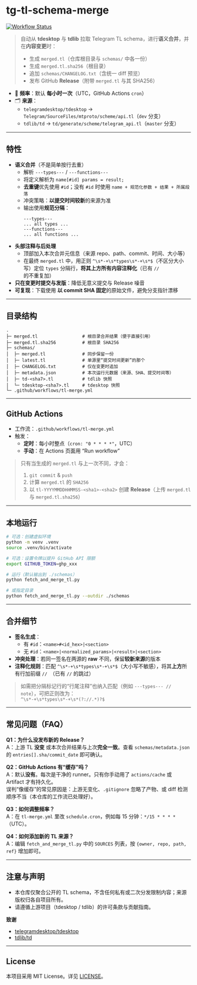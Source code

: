 # tg-tl-schema-merge

[![Workflow Status](https://github.com/SychO3/tg-tl-schema-merge/actions/workflows/tl-merge.yml/badge.svg)](https://github.com/SychO3/tg-tl-schema-merge/actions/workflows/tl-merge.yml)

> 自动从 **tdesktop** 与 **tdlib** 拉取 Telegram TL schema，进行**语义合并**，并在**内容变更**时：
> - 生成 `merged.tl`（仓库根目录与 `schemas/` 中各一份）
> - 生成 `merged.tl.sha256`（根目录）
> - 追加 `schemas/CHANGELOG.txt`（含统一 diff 预览）
> - 发布 GitHub **Release**（附带 `merged.tl` 与其 SHA256）

- 🔁 **频率**：默认 **每小时一次**（UTC，GitHub Actions `cron`）
- 🗂 **来源**：
  - `telegramdesktop/tdesktop` → `Telegram/SourceFiles/mtproto/scheme/api.tl`（`dev` 分支）
  - `tdlib/td` → `td/generate/scheme/telegram_api.tl`（`master` 分支）

---

## 特性

- **语义合并**（不是简单按行去重）
  - 解析 `---types---` / `---functions---`
  - 将定义解析为 `name[#id] params = result;`
  - **去重键**优先使用 `#id`；没有 `#id` 时使用 `name + 规范化参数 + 结果 + 所属段落`
  - 冲突策略：**以提交时间较新**的来源为准
  - 输出使用**规范分隔**：
    ```
    ---types---
    ... all types ...
    ---functions---
    ... all functions ...
    ```
- **头部注释与后处理**
  - 顶部加入本次合并元信息（来源 repo、path、commit、时间、大小等）
  - 在最终 `merged.tl` 中，用正则 `^\s*-+\s*types\s*-+\s*$`（不区分大小写）定位 `types` 分隔行，**将其上方所有内容注释化**（已有 `//` 的不重复加）
- **只在变更时提交与发版**：降低无意义提交与 Release 噪音
- **可复现**：下载使用 **以 commit SHA 固定**的原始文件，避免分支指针漂移

---

## 目录结构

```
.
├─ merged.tl                 # 根目录合并结果（便于直接引用）
├─ merged.tl.sha256          # 根目录 SHA256
├─ schemas/
│  ├─ merged.tl              # 同步保留一份
│  ├─ latest.tl              # 单源里“提交时间更新”的那个
│  ├─ CHANGELOG.txt          # 仅在变更时追加
│  ├─ metadata.json          # 本次运行元数据（来源、SHA、提交时间等）
│  ├─ td-<sha7>.tl           # tdlib 快照
│  └─ tdesktop-<sha7>.tl     # tdesktop 快照
└─ .github/workflows/tl-merge.yml
```

---

## GitHub Actions

- 工作流：`.github/workflows/tl-merge.yml`  
- 触发：
  - **定时**：每小时整点（`cron: "0 * * * *"`，UTC）
  - **手动**：在 Actions 页面用 “Run workflow”

> 只有当生成的 `merged.tl` 与上一次不同，才会：
> 1) `git commit` & `push`  
> 2) 计算 `merged.tl` 的 `SHA256`  
> 3) 以 `tl-YYYYMMDDHHMMSS-<sha1>-<sha2>` 创建 **Release**（上传 `merged.tl` 与 `merged.tl.sha256`）

---

## 本地运行

```bash
# 可选：创建虚拟环境
python -m venv .venv
source .venv/bin/activate

# 可选：设置令牌以提升 GitHub API 限额
export GITHUB_TOKEN=ghp_xxx

# 运行（默认输出到 ./schemas）
python fetch_and_merge_tl.py

# 或指定目录
python fetch_and_merge_tl.py --outdir ./schemas
```

---

## 合并细节

- **签名生成**：
  - 有 `#id`：`<name>#<id_hex>|<section>`
  - 无 `#id`：`<name>|<normalized_params>|<result>|<section>`
- **冲突处理**：若同一签名在两源的 **raw** 不同，保留**较新来源**的版本
- **注释化规则**：匹配 `^\s*-+\s*types\s*-+\s*$`（大小写不敏感），将其**上方**所有行加前缀 `// `（已有 `//` 的跳过）

> 如需把分隔标记行的“行尾注释”也纳入匹配（例如 `---types--- // note`），可把正则改为：  
> `^\s*-+\s*types\s*-+\s*(?://.*)?$`

---

## 常见问题（FAQ）

**Q1：为什么没发布新的 Release？**  
A：上游 TL **没变** 或本次合并结果与上次**完全一致**。查看 `schemas/metadata.json` 的 `entries[].sha/commit_date` 即可确认。

**Q2：GitHub Actions 有“缓存”吗？**  
A：默认**没有**。每次是干净的 runner。只有你手动用了 `actions/cache` 或 Artifact 才有持久化。  
误判“像缓存”的常见原因是：上游无变化、`.gitignore` 忽略了产物、或 diff 检测顺序不当（本仓库的工作流已处理好）。

**Q3：如何调整频率？**  
A：在 `tl-merge.yml` 里改 `schedule.cron`，例如每 15 分钟：`*/15 * * * *`（UTC）。

**Q4：如何添加新的 TL 来源？**  
A：编辑 `fetch_and_merge_tl.py` 中的 `SOURCES` 列表，按 `{owner, repo, path, ref}` 增加即可。

---

## 注意与声明

- 本仓库仅聚合公开的 TL schema，不含任何私有或二次分发限制内容；来源版权归各自项目所有。  
- 请遵循上游项目（tdesktop / tdlib）的许可条款与贡献指南。

**致谢**  
- [telegramdesktop/tdesktop](https://github.com/telegramdesktop/tdesktop)  
- [tdlib/td](https://github.com/tdlib/td)

---

## License

本项目采用 MIT License。详见 [LICENSE](./LICENSE)。
